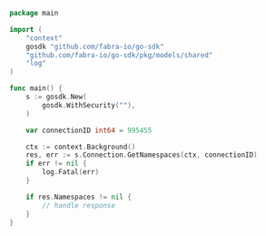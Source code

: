 <!-- Start SDK Example Usage -->
```go
package main

import (
	"context"
	gosdk "github.com/fabra-io/go-sdk"
	"github.com/fabra-io/go-sdk/pkg/models/shared"
	"log"
)

func main() {
	s := gosdk.New(
		gosdk.WithSecurity(""),
	)

	var connectionID int64 = 995455

	ctx := context.Background()
	res, err := s.Connection.GetNamespaces(ctx, connectionID)
	if err != nil {
		log.Fatal(err)
	}

	if res.Namespaces != nil {
		// handle response
	}
}

```
<!-- End SDK Example Usage -->